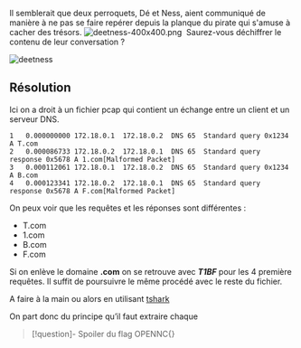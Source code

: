 Il semblerait que deux perroquets, Dé et Ness, aient communiqué de manière à ne pas se faire repérer depuis la planque du pirate qui s'amuse à cacher des trésors. ![deetness-400x400.png](https://ctf2023.hackagou.nc/files/30a843913e22f16313f5da7550f55454/deetness-400x400.png) 
Saurez-vous déchiffrer le contenu de leur conversation ?

![deetness](../../../../attachements/deetness.pcapng)

## Résolution

Ici on a droit à un fichier pcap qui contient un échange entre un client et un serveur DNS.
```pcap
1	0.000000000	172.18.0.1	172.18.0.2	DNS	65	Standard query 0x1234 A T.com
2	0.000086733	172.18.0.2	172.18.0.1	DNS	65	Standard query response 0x5678 A 1.com[Malformed Packet]
3	0.000112061	172.18.0.1	172.18.0.2	DNS	65	Standard query 0x1234 A B.com
4	0.000123341	172.18.0.2	172.18.0.1	DNS	65	Standard query response 0x5678 A F.com[Malformed Packet]
```

On peux voir que les requêtes et les réponses sont différentes :
- T.com
- 1.com
- B.com
- F.com

Si on enlève le domaine **.com** on se retrouve avec ***T1BF*** pour les 4 première requêtes. Il suffit de poursuivre le même procédé avec le reste du fichier.

A faire à la main ou alors en utilisant [tshark](../../../../ressouces/scripts/tshark.md) 

On part donc du principe qu’il faut extraire chaque 

>[!question]- Spoiler du flag
> OPENNC{}

